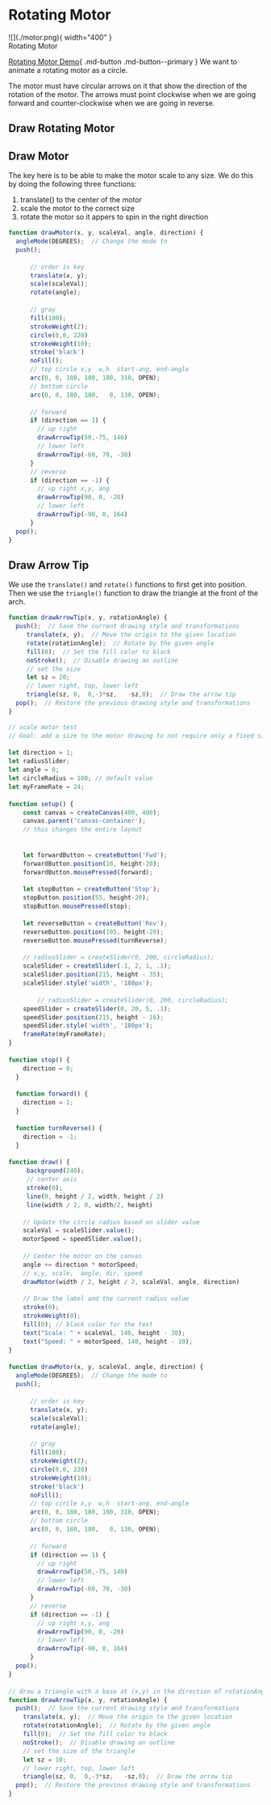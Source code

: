 # Rotating Motor

</figure markdown>
![](./motor.png){ width="400" }
   <figcaption>Rotating Motor</figcaption>
</figure>

[Rotating Motor Demo](./motor.html){ .md-button .md-button--primary }
We want to animate a rotating motor as a circle.

The motor must have circular arrows on it that show the direction of the rotation of the motor.  The arrows must point clockwise when we
are going forward and counter-clockwise when we are going in reverse.

## Draw Rotating Motor



## Draw Motor

The key here is to be able to make the motor scale
to any size.  We do this by doing the following three
functions:

1. translate() to the center of the motor
2. scale the motor to the correct size
3. rotate the motor so it appers to spin in the right direction

```js
function drawMotor(x, y, scaleVal, angle, direction) {
  angleMode(DEGREES);  // Change the mode to 
  push();
      
      // order is key
      translate(x, y);
      scale(scaleVal);
      rotate(angle);

      // gray
      fill(180);
      strokeWeight(2);
      circle(0,0, 220)
      strokeWeight(10);
      stroke('black')
      noFill();
      // top circle x,y  w,h  start-ang, end-angle
      arc(0, 0, 180, 180, 180, 310, OPEN);
      // bottom circle
      arc(0, 0, 180, 180,   0, 130, OPEN);

      // forward
      if (direction == 1) {
        // up right
        drawArrowTip(50,-75, 140)
        // lower left
        drawArrowTip(-60, 70, -30)
      }
      // reverse
      if (direction == -1) {
        // up right x,y, ang
        drawArrowTip(90, 0, -20)
        // lower left
        drawArrowTip(-90, 0, 164)
      }
  pop();
}
```

## Draw Arrow Tip

We use the ```translate()``` and ```rotate()``` functions to first get into
position.  Then we use the ```triangle()``` function to draw the triangle
at the front of the arch.

```js
function drawArrowTip(x, y, rotationAngle) {
  push();  // Save the current drawing style and transformations
     translate(x, y);  // Move the origin to the given location
     rotate(rotationAngle);  // Rotate by the given angle
     fill(0);  // Set the fill color to black
     noStroke();  // Disable drawing an outline
     // set the size
     let sz = 20;
     // lower right, top, lower left
     triangle(sz, 0,  0,-3*sz,   -sz,0);  // Draw the arrow tip
  pop();  // Restore the previous drawing style and transformations
}
```

```js
// scale motor test
// Goal: add a size to the motor drawing to not require only a fixed size hard coded in the draw.

let direction = 1;
let radiusSlider;
let angle = 0;
let circleRadius = 100; // default value
let myFrameRate = 24;

function setup() {
    const canvas = createCanvas(400, 400);
    canvas.parent('canvas-container');
    // this changes the entire layout
    
  
    let forwardButton = createButton('Fwd');
    forwardButton.position(10, height-20);
    forwardButton.mousePressed(forward);
    
    let stopButton = createButton('Stop');
    stopButton.position(55, height-20);
    stopButton.mousePressed(stop);
    
    let reverseButton = createButton('Rev');
    reverseButton.position(105, height-20);
    reverseButton.mousePressed(turnReverse);

    // radiusSlider = createSlider(0, 200, circleRadius);
    scaleSlider = createSlider(.1, 2, 1, .1);
    scaleSlider.position(215, height - 35);
    scaleSlider.style('width', '180px');

        // radiusSlider = createSlider(0, 200, circleRadius);
    speedSlider = createSlider(0, 20, 5, .1);
    speedSlider.position(215, height - 16);
    speedSlider.style('width', '180px');
    frameRate(myFrameRate);
}

function stop() {
    direction = 0;
  }
  
  function forward() {
    direction = 1;
  }
  
  function turnReverse() {
    direction = -1;
  }

function draw() {
     background(240);
     // center axis
     stroke(0);
     line(0, height / 2, width, height / 2)
     line(width / 2, 0, width/2, height)

    // Update the circle radius based on slider value
    scaleVal = scaleSlider.value();
    motorSpeed = speedSlider.value();

    // Center the motor on the canvas
    angle += direction * motorSpeed;
    // x,y, scale,  angle, dir, speed
    drawMotor(width / 2, height / 2, scaleVal, angle, direction)

    // Draw the label and the current radius value
    stroke(0);
    strokeWeight(0);
    fill(0); // black color for the text
    text("Scale: " + scaleVal, 140, height - 30);
    text("Speed: " + motorSpeed, 140, height - 10);
}

function drawMotor(x, y, scaleVal, angle, direction) {
  angleMode(DEGREES);  // Change the mode to 
  push();
      
      // order is key
      translate(x, y);
      scale(scaleVal);
      rotate(angle);

      // gray
      fill(180);
      strokeWeight(2);
      circle(0,0, 220)
      strokeWeight(10);
      stroke('black')
      noFill();
      // top circle x,y  w,h  start-ang, end-angle
      arc(0, 0, 180, 180, 180, 310, OPEN);
      // bottom circle
      arc(0, 0, 180, 180,   0, 130, OPEN);

      // forward
      if (direction == 1) {
        // up right
        drawArrowTip(50,-75, 140)
        // lower left
        drawArrowTip(-60, 70, -30)
      }
      // reverse
      if (direction == -1) {
        // up right x,y, ang
        drawArrowTip(90, 0, -20)
        // lower left
        drawArrowTip(-90, 0, 164)
      }
  pop();
}

// draw a triangle with a base at (x,y) in the direction of rotationAngle
function drawArrowTip(x, y, rotationAngle) {
  push();  // Save the current drawing style and transformations
    translate(x, y);  // Move the origin to the given location
    rotate(rotationAngle);  // Rotate by the given angle
    fill(0);  // Set the fill color to black
    noStroke();  // Disable drawing an outline
    // set the size of the triangle
    let sz = 10;
    // lower right, top, lower left
    triangle(sz, 0,  0,-3*sz,   -sz,0);  // Draw the arrow tip
  pop();  // Restore the previous drawing style and transformations
}

```